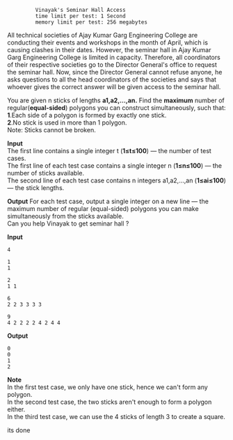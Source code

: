 ```
         Vinayak's Seminar Hall Access
         time limit per test: 1 Second
         memory limit per test: 256 megabytes
```



All technical societies of Ajay Kumar Garg Engineering College are conducting their events and workshops in the month of April, which is causing clashes in their dates. However, the seminar hall in Ajay Kumar Garg Engineering College is limited in capacity. Therefore, all coordinators of their respective societies go to the Director General's office to request the seminar hall. Now, since the Director General cannot refuse anyone, he asks questions to all the head coordinators of the societies and says that whoever gives the correct answer will be given access to the seminar hall.

You are given n sticks of lengths **a1,a2,…,an.** Find the **maximum** number of regular(**equal-sided**) polygons you can construct simultaneously, such that:  
**1**.Each side of a polygon is formed by exactly one stick.  
**2**.No stick is used in more than 1 polygon.  
Note: Sticks cannot be broken.

**Input**  
The first line contains a single integer t (**1≤t≤100**) — the number of test cases.  
The first line of each test case contains a single integer n (**1≤n≤100**) — the number of sticks available.  
The second line of each test case contains n integers a1,a2,…,an (**1≤ai≤100**) — the stick lengths.

**Output**
For each test case, output a single integer on a new line — the maximum number of regular (equal-sided) polygons you can make simultaneously from the sticks available.  
Can you help Vinayak to get seminar hall ?  

**Input** 

    4  

    1  
    1  

    2  
    1 1  

    6  
    2 2 3 3 3 3  

    9  
    4 2 2 2 2 4 2 4 4  

**Output**  

    0  
    0  
    1  
    2  

**Note**  
In the first test case, we only have one stick, hence we can't form any polygon.  
In the second test case, the two sticks aren't enough to form a polygon either.  
In the third test case, we can use the 4 sticks of length 3 to create a square.

its done